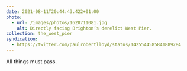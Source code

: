 ```yaml
---
date: 2021-08-11T20:44:43.422+01:00
photo:
  - url: /images/photos/1628711081.jpg
    alt: Directly facing Brighton’s derelict West Pier.
collection: the_west_pier
syndication:
  - https://twitter.com/paulrobertlloyd/status/1425544585841889284
---
```

All things must pass.
